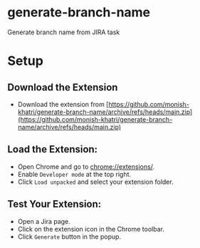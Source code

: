 # generate-branch-name
Generate branch name from JIRA task

# Setup

## Download the Extension
- Download the extension from [https://github.com/monish-khatri/generate-branch-name/archive/refs/heads/main.zip](https://github.com/monish-khatri/generate-branch-name/archive/refs/heads/main.zip)

## Load the Extension:
- Open Chrome and go to [chrome://extensions/](chrome://extensions/).
- Enable `Developer mode` at the top right.
- Click `Load unpacked` and select your extension folder.

## Test Your Extension:
- Open a Jira page.
- Click on the extension icon in the Chrome toolbar.
- Click `Generate` button in the popup.
